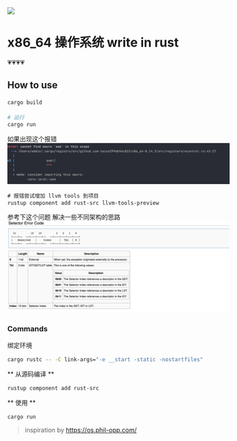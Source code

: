 
<img src="https://cdn.dribbble.com/users/763/screenshots/1409522/her_dribbble.jpg" />

# x86_64 操作系统 write in rust

💗💗💗💗


## How to use

```sh
cargo build

# 运行
cargo run
```

如果出现这个报错
![img.png](doc/img.png)

```shell
# 报错尝试增加 llvm tools 到项目
rustup component add rust-src llvm-tools-preview
```

参考下这个问题 解决一些不同架构的思路
![img.png](doc/img1.png)

### Commands

绑定环境

```sh
cargo rustc -- -C link-args="-e __start -static -nostartfiles"
```

** 从源码编译 **

```sh
rustup component add rust-src
```

** 使用 **


```sh
cargo run
```


> inspiration by https://os.phil-opp.com/
